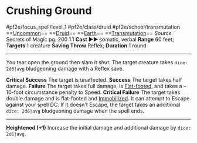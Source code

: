 # Crushing Ground
#pf2e/focus_spell/level_1 #pf2e/class/druid #pf2e/school/transmutation 
==[Uncommon](rules/traits/uncommon.md)== ==[Druid](rules/traits/druid.md)== ==[Earth](rules/traits/earth.md)== ==[Transmutation](rules/traits/transmutation.md)==
*Source* Secrets of Magic pg. 200 1.1
**Cast** ►► somatic, verbal
**Range** 60 feet; **Targets** 1 creature
**Saving Throw** Reflex; **Duration** 1 round

---
You tear open the ground then slam it shut. The target creature takes `dice: 2d6|avg` bludgeoning damage with a Reflex save.

**Critical Success** The target is unaffected.
**Success** The target takes half damage.
**Failure** The target takes full damage, is [Flat-footed](../../../Conditions/Flat-footed.md), and takes a –10-foot circumstance penalty to Speed.
**Critical Failure** The target takes double damage and is flat-footed and [Immobilized](../../../Conditions/Immobilized.md). It can attempt to Escape against your spell DC. If it doesn't Escape, the target takes an additional `dice: 2d6|avg` bludgeoning damage when the spell ends.

<hr>

**Heightened (+1)** Increase the initial damage and additional damage by `dice: 2d6|avg`.